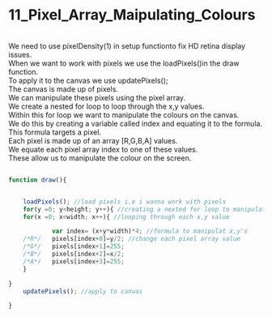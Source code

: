 # 11_Pixel_Array_Maipulating_Colours
</br>
We need to use pixelDensity(1) in setup functionto fix HD retina display issues.</br>
When we want to work with pixels we use the loadPixels()in the draw function. </br>
To apply it to the canvas we use updatePixels();</br>
The canvas is made up of pixels. </br>
We can manipulate these pixels using the pixel array.</br>
We create a nested for loop to loop through the x,y values.</br>
Within this for loop we want to manipulate the colours on the canvas. </br>
We do this by creating a variable called index and equating it to the formula.</br>
This formula targets a pixel.</br> 
Each pixel is made up of an array [R,G,B,A] values. </br>
We equate each pixel array index to one of these values.</br> 
These allow us to manipulate the colour on the screen.</br>

```js

function draw(){


	loadPixels(); //load pixels i.e i wanna work with pixels
	for(y =0; y<height; y++){ //creating a nexted for loop to manipulate the x and y pixels
	for(x =0; x<width; x++){ //looping through each x,y value

			var index= (x+y*width)*4; //formula to manipulat x,y's
	/*R*/	pixels[index+0]=y/2; //change each pixel array value
	/*G*/	pixels[index+1]=255;
	/*B*/	pixels[index+2]=x/2;
	/*A*/	pixels[index+3]=255;
	}

}
	updatePixels(); //apply to canvas

}

```